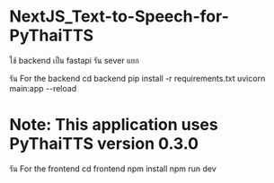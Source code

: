 # NextJS_Text-to-Speech-for-PyThaiTTS

ใช้ backend เป็น fastapi รัน sever แยก 

รัน For the backend
   cd backend
   pip install -r requirements.txt
   uvicorn main:app --reload

# Note: This application uses PyThaiTTS version 0.3.0

รัน For the frontend
   cd frontend
   npm install
   npm run dev